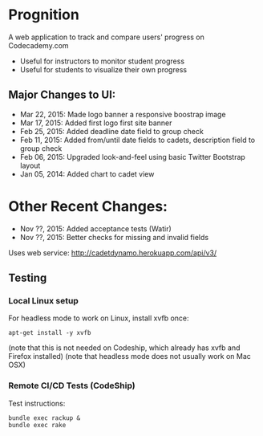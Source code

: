 # Prognition

A web application to track and compare users' progress on Codecademy.com
- Useful for instructors to monitor student progress
- Useful for students to visualize their own progress

## Major Changes to UI:
- Mar 22, 2015: Made logo banner a responsive boostrap image
- Mar 17, 2015: Added first logo first site banner
- Feb 25, 2015: Added deadline date field to group check
- Feb 11, 2015: Added from/until date fields to cadets, description field to group check
- Feb 06, 2015: Upgraded look-and-feel using basic Twitter Bootstrap layout
- Jan 05, 2014: Added chart to cadet view

# Other Recent Changes:
- Nov ??, 2015: Added acceptance tests (Watir)
- Nov ??, 2015: Better checks for missing and invalid fields

Uses web service: http://cadetdynamo.herokuapp.com/api/v3/

## Testing

### Local Linux setup
For headless mode to work on Linux, install xvfb once:
```
apt-get install -y xvfb
```
(note that this is not needed on Codeship, which already has xvfb and Firefox installed)
(note that headless mode does not usually work on Mac OSX)

### Remote CI/CD Tests (CodeShip)
Test instructions:
```
bundle exec rackup &
bundle exec rake
```
